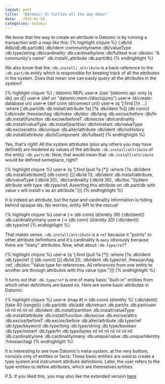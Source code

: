 ```yaml
---
layout: post
title:  "Datomic: It turtles all the way down!"
date:   2015-01-24 
categories: datomic
---
```



We know that the way to create an attribute is Datomic is by running a transaction with a map like this:
{% highlight clojure %}
{:db/id #db/id[:db.part/db]
 :db/ident :community/name
 :db/valueType :db.type/string
 :db/cardinality :db.cardinality/one
 :db/fulltext true
 :db/doc "A community's name"
 :db.install/_attribute :db.part/db}
{% endhighlight %}

We also know that the `:db.install/_attribute` is a back-reference to the `:db.part/db` entity which is responsible for keeping track of all the attributes in the system. Does that mean one can easily query all the attributes in the system?

{% highlight clojure %}
; datomic REPL
user=> (use '[datomic.api :only [q db] :as d])
user=> (def uri "datomic:mem://disclojures")
user=> (d/create-database uri)
user=> (def conn (d/connect uri))
user=> (q '[:find [?n ...] :where [:db.part/db :db.install/attribute ?a] [?a :db/ident ?n]] (db conn))
[:db/code :fressian/tag :db/index :db/doc :db/lang :db.excise/before :db/fn :db.install/function :db.excise/beforeT :db/excise :db/cardinality :db.install/valueType :db.install/partition :db/txInstant :db/valueType :db.excise/attrs :db/unique :db.alter/attribute :db/ident :db/noHistory :db.install/attribute :db/isComponent :db/fulltext]
{% endhighlight %}

Yes, that's right! All the system attributes (plus any others you may have defined) are modeled as values of the attribute `:db.install/attribute` of the entity `:db.part/db`. Now, that would mean that `:db.install/attribute` would be defined someplace, right? 

{% highlight clojure %}
user=> (q '[:find (pull ?a [*]) :where [?a :db/ident :db.install/attribute]] (db conn))
[[{:db/id 13, :db/ident :db.install/attribute, :db/valueType {:db/id 20}, :db/cardinality {:db/id 36}, :db/doc "System attribute with type :db.type/ref. Asserting this attribute on :db.part/db with value v will install v as an attribute."}]]
{% endhighlight %}

It is indeed an attribute, but the type and cardinality information is hiding behind opaque ids. No worries, entity API to the rescue!

{% highlight clojure %}
user=> (-> (db conn) (d/entity 36) (:db/ident))
:db.cardinality/many
user=> (-> (db conn) (d/entity 20) (:db/ident))
:db.type/ref
{% endhighlight %}

That makes sense. `:db.install/attribute` is a `ref` because it "points" to other attribute definitions and it's cardinality is `many` obviously because there are "many" attributes. Now, what about `:db.type/ref`?


{% highlight clojure %}
user=>  (q '[:find (pull ?a [*]) :where [?a :db/ident :db.type/ref ]] (db conn))
[[{:db/id 20, :db/ident :db.type/ref, :fressian/tag :ref, :db/doc "Value type for references. All references from one entity to another are through attributes with this value type."}]]
{% endhighlight %}

It turns out that `:db.type/ref` is one of many basic "built-in" entities from which other definitions are based on. Here are some basic attributes in Datomic:

{% highlight clojure %}
user=> (map #(-> (db conn) (d/entity %) (:db/ident)) (take 40 (range)))
(:db.part/db :db/add :db/retract :db.part/tx :db.part/user nil nil nil nil nil :db/ident :db.install/partition :db.install/valueType :db.install/attribute :db.install/function :db/excise :db.excise/attrs :db.excise/beforeT :db.excise/before :db.alter/attribute :db.type/ref :db.type/keyword :db.type/long :db.type/string :db.type/boolean :db.type/instant :db.type/fn :db.type/bytes nil nil nil nil nil nil nil :db.cardinality/one :db.cardinality/many :db.unique/value :db.unique/identity :fressian/tag)
{% endhighlight %}

It is interesting to see how Datomic's meta-system, at the very bottom, consists only of entities or facts. These basic entities are used to create a type system and instrument attribute definitions. Later, the user refers to the type entities to define attributes, which are themselves entities. 


P.S. If you liked this, you may also like the extended version [here](https://github.com/subhash/clj-stack/wiki/Datomic-from-the-ground-up)
